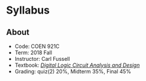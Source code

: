 # Syllabus

## About

- Code: COEN 921C
- Term: 2018 Fall
- Instructor: Carl Fussell
- Textbook: [_Digital Logic Circuit Analysis and Design_][textbook]
- Grading: quiz(2) 20%, Midterm 35%, Final 45%

<!-- link -->
[textbook]: https://www.amazon.com/Digital-Logic-Circuit-Analysis-Design/dp/0134638948